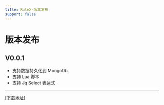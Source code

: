 ```yaml
---
title: RuleX-版本发布
support: false
---
```


# 版本发布

## V0.0.1
- 支持数据持久化到 MongoDb
- 支持 Lua 脚本
- 支持 Jq Select 表达式

---
<div>
    <a href="https://github.com/wwhai/rulenginex/releases"> [下载地址]</a>
</div>
